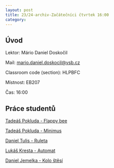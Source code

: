 ```yaml
---
layout: post
title: 23/24-archiv-Začátečníci čtvrtek 16:00
category:
---
```


## Úvod

Lektor: Mário Daniel Doskočil

Mail: mario.daniel.doskocil@vsb.cz

Classroom code (section): HLPBFC

Místnost: EB207

Čas: 16:00

## Práce studentů

[Tadeáš Pokluda - Flappy bee](https://studio.code.org/projects/spritelab/Sg8siG7rtXs-GRrFQTliKX07EkalM1F92-qkDmGiNXw)

[Tadeáš Pokluda - Minimus](https://studio.code.org/projects/spritelab/patnfGPEMFW1Y-kKkzzHo0qvAVZk3vBnPZiejBlWYxo)

[Daniel Tulis - Ruleta](https://studio.code.org/projects/applab/sPEEmPOKSNoSDo2zrgbIGa7OS9pS7NnfgHBU9DkTtNs)

[Lukáš Kresta - Automat](https://studio.code.org/projects/applab/kfpQPeeTn6H7YDITnQr_7pwR_5qa0gWLsTeyqwV2wKo)

[Daniel Jemelka - Kolo štěsí](https://studio.code.org/projects/applab/syrWVgXqDww5kd4yXrWb5NN-co9MGEB3u8g3cMSNyao)
